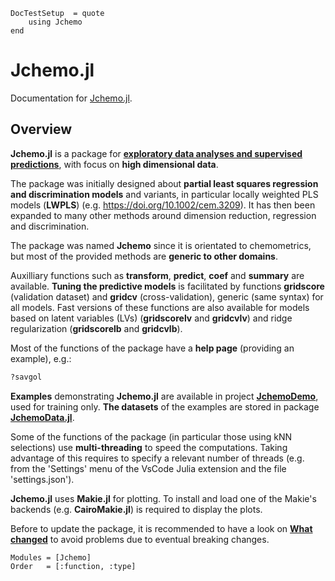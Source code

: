 ```@meta
DocTestSetup  = quote
    using Jchemo
end
```

# Jchemo.jl

Documentation for [Jchemo.jl](https://github.com/mlesnoff/Jchemo.jl).

## Overview

**Jchemo.jl** is a package for [**exploratory data analyses and supervised predictions**](https://mlesnoff.github.io/Jchemo.jl/dev/domains/), with focus on **high dimensional data**. 

The package was initially designed about **partial least squares regression and discrimination models** 
and variants, in particular locally weighted PLS models (**LWPLS**) (e.g. https://doi.org/10.1002/cem.3209).
It has then been expanded to many other methods around dimension reduction, regression and discrimination. 

The package was named **Jchemo** since it is orientated to chemometrics, but most of the provided methods 
are **generic to other domains**. 

Auxilliary functions such as **transform**, **predict**, **coef** and **summary** are available. 
**Tuning the predictive models** is facilitated by functions **gridscore** (validation dataset) and 
**gridcv** (cross-validation), generic (same syntax) for all models. Fast versions of these functions 
are also available for models based on latent variables (LVs) (**gridscorelv** and **gridcvlv**) and 
ridge regularization (**gridscorelb** and **gridcvlb**).

Most of the functions of the package have a **help page** (providing an example), e.g.:

```julia
?savgol
```

**Examples** demonstrating **Jchemo.jl** are available in project [**JchemoDemo**](https://github.com/mlesnoff/JchemoDemo), used for training only. **The datasets** of the examples are stored in package [**JchemoData.jl**](https://github.com/mlesnoff/JchemoData.jl).

Some of the functions of the package (in particular those using kNN selections) use **multi-threading** 
to speed the computations. Taking advantage of this requires to specify a relevant number 
of threads (e.g. from the 'Settings' menu of the VsCode Julia extension and the file 'settings.json').

**Jchemo.jl** uses **Makie.jl** for plotting. To install and load one of the Makie's backends (e.g. **CairoMakie.jl**) is required to display the plots. 

Before to update the package, it is recommended to have a look on 
[**What changed**](https://github.com/mlesnoff/Jchemo.jl/tree/master/docs/src/news.md) to avoid
problems due to eventual breaking changes. 


```@autodocs
Modules = [Jchemo]
Order   = [:function, :type]
```

